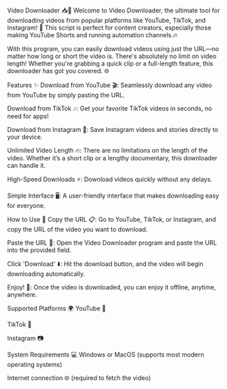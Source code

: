 Video Downloader 📥🎥
Welcome to Video Downloader, the ultimate tool for downloading videos from popular platforms like YouTube, TikTok, and Instagram! 🚀
This script is perfect for content creators, especially those making YouTube Shorts and running automation channels.🔥

With this program, you can easily download videos using just the URL—no matter how long or short the video is. There's absolutely no limit on video length! Whether you're grabbing a quick clip or a full-length feature, this downloader has got you covered. 🌐

Features ✨
Download from YouTube 🎬: Seamlessly download any video from YouTube by simply pasting the URL.

Download from TikTok 🎶: Get your favorite TikTok videos in seconds, no need for apps!

Download from Instagram 📸: Save Instagram videos and stories directly to your device.

Unlimited Video Length 🔥: There are no limitations on the length of the video. Whether it’s a short clip or a lengthy documentary, this downloader can handle it.

High-Speed Downloads ⚡: Download videos quickly without any delays.

Simple Interface 🖥️: A user-friendly interface that makes downloading easy for everyone.

How to Use 🔧
Copy the URL 📋: Go to YouTube, TikTok, or Instagram, and copy the URL of the video you want to download.

Paste the URL 🔗: Open the Video Downloader program and paste the URL into the provided field.

Click 'Download' ⬇️: Hit the download button, and the video will begin downloading automatically.

Enjoy! 🎉: Once the video is downloaded, you can enjoy it offline, anytime, anywhere.

Supported Platforms 🌍
YouTube 🎥

TikTok 🎵

Instagram 📷

System Requirements 💻
Windows or MacOS (supports most modern operating systems)

Internet connection 🌐 (required to fetch the video)

